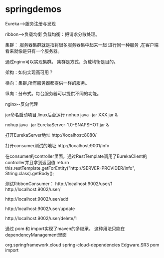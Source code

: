 # springdemos
Eureka-->服务注册与发现

ribbon-->负载均衡
负载均衡：把请求分散处理。

集群： 服务器集群就是指将很多服务器集中起来一起
进行同一种服务
,在客户端看来就像是只有一个服务器。

通过nginx可以实现集群。
集群是方式，负载均衡是目的。


架构：如何实现高可用？

横向：集群,所有服务器都提供一样的服务。

纵向：分布式。每台服务器可以提供不同的功能。




nginx--反向代理


jar命名启动项目,linux后台运行
nohup java -jar XXX.jar &

nohup java -jar EurekaServer-1.0-SNAPSHOT.jar &

打开EurekaServer地址
http://localhost:8080/

打开consumer测试的地址
http://localhost:9001/info

在consumer的controller里面，通过RestTemplate调用了EurekaClient的controller并且拿到返回值
 return this.restTemplate.getForEntity("http://SERVER-PROVIDER/info", String.class).getBody();
 
 
 测试RibbonConsumer：
     http://localhost:9002/user/1
 http://localhost:9002/user/
 
 http://localhost:9002/user/add
 
 http://localhost:9002/user/update
 
 http://localhost:9002/user/delete/1
 
 
 通过 <type>pom</type> 和 <scope>import</scope>实现了maven的多继承。 这种用法只能在dependencyManagement里面
 
 <dependencyManagement>
         <dependencies>
             <dependency>
                 <groupId>org.springframework.cloud</groupId>
                 <artifactId>spring-cloud-dependencies</artifactId>
                 <version>Edgware.SR3</version>
                 <type>pom</type>
                 <scope>import</scope>
             </dependency>
         </dependencies>
     </dependencyManagement>

